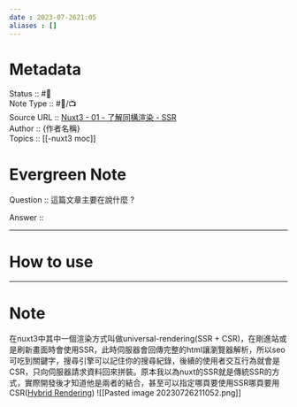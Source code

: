```yaml
---
date : 2023-07-2621:05
aliases : []
---
```

# Metadata
Status :: #🌱 <br>
Note Type :: #📨/📺 <br>
Source URL :: [Nuxt3 - 01 - 了解同構渲染 - SSR](https://youtu.be/0HrL_ardt38?t=2134)<br>
Author :: {作者名稱} <br>
Topics :: [[-nuxt3 moc]]<br>
# Evergreen Note

Question :: 這篇文章主要在說什麼 ?

Answer ::

---

# How to use

---

# Note
在nuxt3中其中一個渲染方式叫做universal-rendering(SSR + CSR)，在剛進站或是刷新畫面時會使用SSR，此時伺服器會回傳完整的html讓瀏覽器解析，所以seo可吃到關鍵字，搜尋引擎可以記住你的搜尋紀錄，後續的使用者交互行為就會是CSR，只向伺服器請求資料回來拼裝。原本我以為nuxt的SSR就是傳統SSR的方式，實際開發後才知道他是兩者的結合，甚至可以指定哪頁要使用SSR哪頁要用CSR([Hybrid Rendering](https://nuxt.com/docs/guide/concepts/rendering#hybrid-rendering))
![[Pasted image 20230726211052.png]]